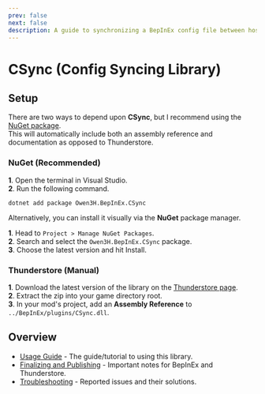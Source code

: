 ```yaml
---
prev: false
next: false
description: A guide to synchronizing a BepInEx config file between host and clients using the CSync library.
---
```


# CSync (Config Syncing Library)

## Setup
There are two ways to depend upon **CSync**, but I recommend using the [NuGet package](https://www.nuget.org/packages/Owen3H.BepInEx.CSync).<br>
This will automatically include both an assembly reference and documentation as opposed to Thunderstore.

### NuGet (Recommended)
**1**. Open the terminal in Visual Studio.<br>
**2**. Run the following command.
```console
dotnet add package Owen3H.BepInEx.CSync
```

Alternatively, you can install it visually via the **NuGet** package manager.

**1**. Head to `Project > Manage NuGet Packages`.<br>
**2**. Search and select the `Owen3H.BepInEx.CSync` package.<br>
**3**. Choose the latest version and hit Install.

### Thunderstore (Manual)
**1**. Download the latest version of the library on the [Thunderstore page](https://thunderstore.io/c/lethal-company/p/Owen3H/CSync/).<br>
**2**. Extract the zip into your game directory root.<br>
**3**. In your mod's project, add an **Assembly Reference** to `../BepInEx/plugins/CSync.dll`.

## Overview
- [Usage Guide](/dev/csync/usage-guide) - The guide/tutorial to using this library.
- [Finalizing and Publishing](/dev/csync/publishing) - Important notes for BepInEx and Thunderstore.
- [Troubleshooting](/dev/csync/troubleshooting) - Reported issues and their solutions.